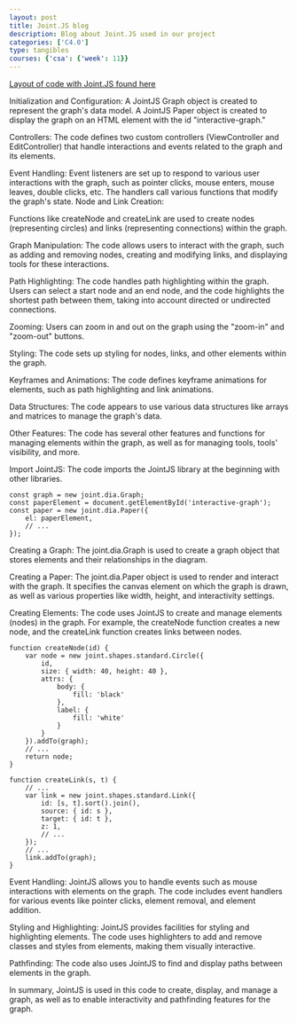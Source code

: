 ```yaml
---
layout: post
title: Joint.JS blog
description: Blog about Joint.JS used in our project
categories: ['C4.0']
type: tangibles
courses: {'csa': {'week': 11}}
---
```


[Layout of code with Joint.JS found here](https://github.com/CSA-Tri-1/DADDiJkstra-frontend/blob/main/assets/scripts/graph.js)

Initialization and Configuration:
A JointJS Graph object is created to represent the graph's data model.
A JointJS Paper object is created to display the graph on an HTML element with the id "interactive-graph."

Controllers:
The code defines two custom controllers (ViewController and EditController) that handle interactions and events related to the graph and its elements.

Event Handling:
Event listeners are set up to respond to various user interactions with the graph, such as pointer clicks, mouse enters, mouse leaves, double clicks, etc. The handlers call various functions that modify the graph's state.
Node and Link Creation:

Functions like createNode and createLink are used to create nodes (representing circles) and links (representing connections) within the graph.

Graph Manipulation:
The code allows users to interact with the graph, such as adding and removing nodes, creating and modifying links, and displaying tools for these interactions.

Path Highlighting:
The code handles path highlighting within the graph. Users can select a start node and an end node, and the code highlights the shortest path between them, taking into account directed or undirected connections.

Zooming:
Users can zoom in and out on the graph using the "zoom-in" and "zoom-out" buttons.

Styling:
The code sets up styling for nodes, links, and other elements within the graph.

Keyframes and Animations:
The code defines keyframe animations for elements, such as path highlighting and link animations.

Data Structures:
The code appears to use various data structures like arrays and matrices to manage the graph's data.

Other Features:
The code has several other features and functions for managing elements within the graph, as well as for managing tools, tools' visibility, and more.

Import JointJS: The code imports the JointJS library at the beginning with other libraries.

```
const graph = new joint.dia.Graph;
const paperElement = document.getElementById('interactive-graph');
const paper = new joint.dia.Paper({
    el: paperElement,
    // ...
});
```

Creating a Graph: The joint.dia.Graph is used to create a graph object that stores elements and their relationships in the diagram.

Creating a Paper: The joint.dia.Paper object is used to render and interact with the graph. It specifies the canvas element on which the graph is drawn, as well as various properties like width, height, and interactivity settings.

Creating Elements: The code uses JointJS to create and manage elements (nodes) in the graph. For example, the createNode function creates a new node, and the createLink function creates links between nodes.

```
function createNode(id) {
    var node = new joint.shapes.standard.Circle({
        id,
        size: { width: 40, height: 40 },
        attrs: {
            body: {
                fill: 'black'
            },
            label: {
                fill: 'white'
            }
        }
    }).addTo(graph);
    // ...
    return node;
}

function createLink(s, t) {
    // ...
    var link = new joint.shapes.standard.Link({
        id: [s, t].sort().join(),
        source: { id: s },
        target: { id: t },
        z: 1,
        // ...
    });
    // ...
    link.addTo(graph);
}
```

Event Handling: JointJS allows you to handle events such as mouse interactions with elements on the graph. The code includes event handlers for various events like pointer clicks, element removal, and element addition.

Styling and Highlighting: JointJS provides facilities for styling and highlighting elements. The code uses highlighters to add and remove classes and styles from elements, making them visually interactive.

Pathfinding: The code also uses JointJS to find and display paths between elements in the graph.

In summary, JointJS is used in this code to create, display, and manage a graph, as well as to enable interactivity and pathfinding features for the graph.
